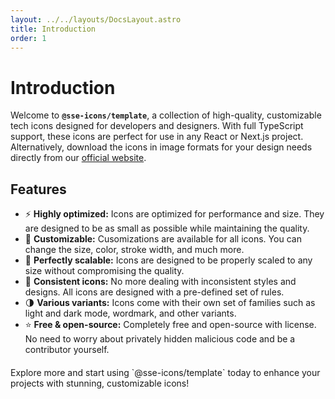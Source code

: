 ```yaml
---
layout: ../../layouts/DocsLayout.astro
title: Introduction
order: 1
---
```


# Introduction

Welcome to **`@sse-icons/template`**, a collection of high-quality, customizable tech icons designed for developers and designers. With full TypeScript support, these icons are perfect for use in any React or Next.js project. Alternatively, download the icons in image formats for your design needs directly from our [official website](https://sse-icons.github.io/template/ "Homepage | SSE Icons").

## Features

- ⚡ **Highly optimized:** Icons are optimized for performance and size. They are designed to be as small as possible while maintaining the quality.
- 🎨 **Customizable:** Cusomizations are available for all icons. You can change the size, color, stroke width, and much more.
- 🚀 **Perfectly scalable:** Icons are designed to be properly scaled to any size without compromising the quality.
- 🎯 **Consistent icons:** No more dealing with inconsistent styles and designs. All icons are designed with a pre-defined set of rules.
- 🌗 **Various variants:** Icons come with their own set of families such as light and dark mode, wordmark, and other variants.
- ⭐ **Free & open-source:** Completely free and open-source with license. No need to worry about privately hidden malicious code and be a contributor yourself.

<div style="margin-top: 20px">
Explore more and start using `@sse-icons/template` today to enhance your projects with stunning, customizable icons!
</div>
